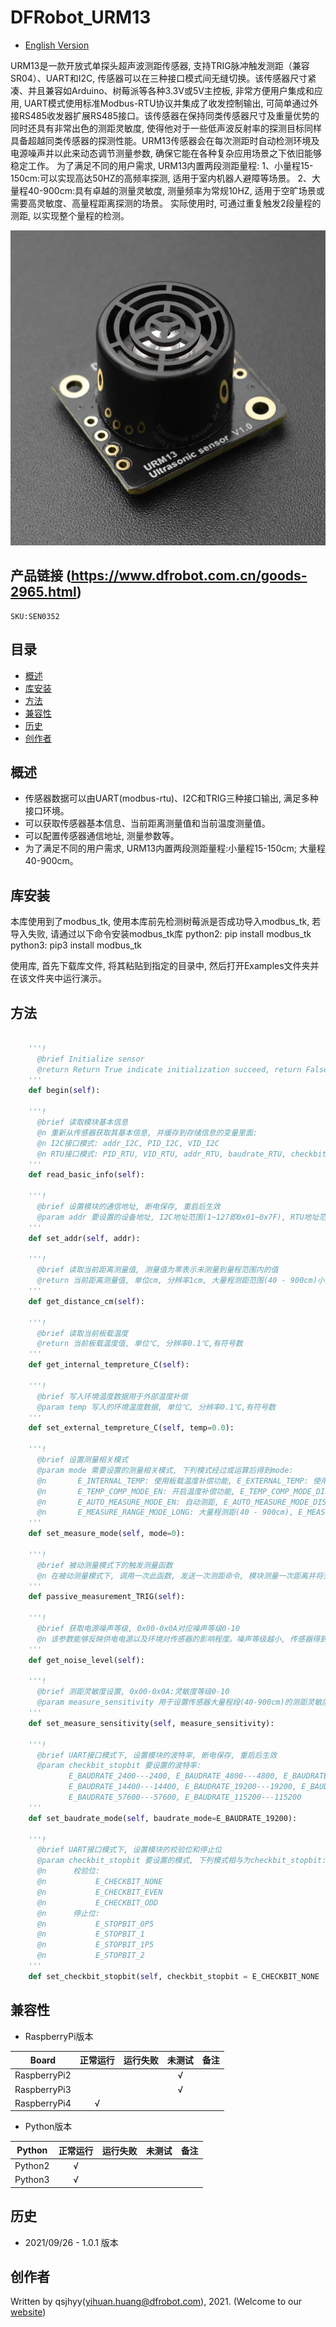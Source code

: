 # DFRobot_URM13
* [English Version](./README.md)

URM13是一款开放式单探头超声波测距传感器, 支持TRIG脉冲触发测距（兼容SR04）、UART和I2C, 传感器可以在三种接口模式间无缝切换。该传感器尺寸紧凑、并且兼容如Arduino、树莓派等各种3.3V或5V主控板, 非常方便用户集成和应用, UART模式使用标准Modbus-RTU协议并集成了收发控制输出, 可简单通过外接RS485收发器扩展RS485接口。该传感器在保持同类传感器尺寸及重量优势的同时还具有非常出色的测距灵敏度, 使得他对于一些低声波反射率的探测目标同样具备超越同类传感器的探测性能。URM13传感器会在每次测距时自动检测环境及电源噪声并以此来动态调节测量参数, 确保它能在各种复杂应用场景之下依旧能够稳定工作。
为了满足不同的用户需求, URM13内置两段测距量程:
1、小量程15-150cm:可以实现高达50HZ的高频率探测, 适用于室内机器人避障等场景。
2、大量程40-900cm:具有卓越的测量灵敏度, 测量频率为常规10HZ, 适用于空旷场景或需要高灵敏度、高量程距离探测的场景。
实际使用时, 可通过重复触发2段量程的测距, 以实现整个量程的检测。

![产品实物图](../../resources/images/URM13.jpg)


## 产品链接 (https://www.dfrobot.com.cn/goods-2965.html)
    SKU:SEN0352


## 目录

* [概述](#概述)
* [库安装](#库安装)
* [方法](#方法)
* [兼容性](#兼容性)
* [历史](#历史)
* [创作者](#创作者)


## 概述

* 传感器数据可以由UART(modbus-rtu)、I2C和TRIG三种接口输出, 满足多种接口环境。<br>
* 可以获取传感器基本信息、当前距离测量值和当前温度测量值。<br>
* 可以配置传感器通信地址, 测量参数等。<br>
* 为了满足不同的用户需求, URM13内置两段测距量程:小量程15-150cm; 大量程40-900cm。<br>


## 库安装

本库使用到了modbus_tk, 使用本库前先检测树莓派是否成功导入modbus_tk, 若导入失败, 请通过以下命令安装modbus_tk库
python2: pip install modbus_tk
python3: pip3 install modbus_tk

使用库, 首先下载库文件, 将其粘贴到指定的目录中, 然后打开Examples文件夹并在该文件夹中运行演示。


## 方法

```python

    '''!
      @brief Initialize sensor
      @return Return True indicate initialization succeed, return False indicate failed
    '''
    def begin(self):

    '''!
      @brief 读取模块基本信息
      @n 重新从传感器获取其基本信息, 并缓存到存储信息的变量里面:
      @n I2C接口模式: addr_I2C, PID_I2C, VID_I2C
      @n RTU接口模式: PID_RTU, VID_RTU, addr_RTU, baudrate_RTU, checkbit_RTU, stopbit_RTU
    '''
    def read_basic_info(self):

    '''!
      @brief 设置模块的通信地址, 断电保存, 重启后生效
      @param addr 要设置的设备地址, I2C地址范围(1~127即0x01~0x7F), RTU地址范围(1~247即0x0001-0x00F7)
    '''
    def set_addr(self, addr):

    '''!
      @brief 读取当前距离测量值, 测量值为零表示未测量到量程范围内的值
      @return 当前距离测量值, 单位cm, 分辨率1cm, 大量程测距范围(40 - 900cm)小量程测距范围(15-150cm)
    '''
    def get_distance_cm(self):

    '''!
      @brief 读取当前板载温度
      @return 当前板载温度值, 单位℃, 分辨率0.1℃,有符号数
    '''
    def get_internal_tempreture_C(self):

    '''!
      @brief 写入环境温度数据用于外部温度补偿
      @param temp 写入的环境温度数据, 单位℃, 分辨率0.1℃,有符号数
    '''
    def set_external_tempreture_C(self, temp=0.0):

    '''!
      @brief 设置测量相关模式
      @param mode 需要设置的测量相关模式, 下列模式经过或运算后得到mode:
      @n       E_INTERNAL_TEMP: 使用板载温度补偿功能, E_EXTERNAL_TEMP: 使用外部温度补偿功能(需用户写入外部温度)
      @n       E_TEMP_COMP_MODE_EN: 开启温度补偿功能, E_TEMP_COMP_MODE_DIS: 关闭温度补偿功能
      @n       E_AUTO_MEASURE_MODE_EN: 自动测距, E_AUTO_MEASURE_MODE_DIS: 被动测距
      @n       E_MEASURE_RANGE_MODE_LONG: 大量程测距(40 - 900cm), E_MEASURE_RANGE_MODE_SHORT: 小量程测距(15-150cm)
    '''
    def set_measure_mode(self, mode=0):

    '''!
      @brief 被动测量模式下的触发测量函数
      @n 在被动测量模式下, 调用一次此函数, 发送一次测距命令, 模块测量一次距离并将测量的距离值存入距离寄存器
    '''
    def passive_measurement_TRIG(self):

    '''!
      @brief 获取电源噪声等级, 0x00-0x0A对应噪声等级0-10
      @n 该参数能够反映供电电源以及环境对传感器的影响程度。噪声等级越小, 传感器得到的距离值将更精准。
    '''
    def get_noise_level(self):

    '''!
      @brief 测距灵敏度设置, 0x00-0x0A:灵敏度等级0-10
      @param measure_sensitivity 用于设置传感器大量程段(40-900cm)的测距灵敏度, 该值越小, 灵敏度越高, 断电保存, 立即生效
    '''
    def set_measure_sensitivity(self, measure_sensitivity):

    '''!
      @brief UART接口模式下, 设置模块的波特率, 断电保存, 重启后生效
      @param checkbit_stopbit 要设置的波特率:
             E_BAUDRATE_2400---2400, E_BAUDRATE_4800---4800, E_BAUDRATE_9600---9600, 
             E_BAUDRATE_14400---14400, E_BAUDRATE_19200---19200, E_BAUDRATE_38400---38400, 
             E_BAUDRATE_57600---57600, E_BAUDRATE_115200---115200
    '''
    def set_baudrate_mode(self, baudrate_mode=E_BAUDRATE_19200):

    '''!
      @brief UART接口模式下, 设置模块的校验位和停止位
      @param checkbit_stopbit 要设置的模式, 下列模式相与为checkbit_stopbit:
      @n      校验位:
      @n           E_CHECKBIT_NONE
      @n           E_CHECKBIT_EVEN
      @n           E_CHECKBIT_ODD
      @n      停止位:
      @n           E_STOPBIT_0P5
      @n           E_STOPBIT_1
      @n           E_STOPBIT_1P5
      @n           E_STOPBIT_2
    '''
    def set_checkbit_stopbit(self, checkbit_stopbit = E_CHECKBIT_NONE | E_STOPBIT_1):

```


## 兼容性

* RaspberryPi版本

| Board        | 正常运行  | 运行失败   | 未测试    | 备注
| ------------ | :-------: | :--------: | :------: | :-----: |
| RaspberryPi2 |           |            |    √     |         |
| RaspberryPi3 |           |            |    √     |         |
| RaspberryPi4 |     √     |            |          |         |

* Python版本

| Python  | 正常运行  | 运行失败   | 未测试    | 备注
| ------- | :-------: | :--------: | :------: | :-----: |
| Python2 |     √     |            |          |         |
| Python3 |     √     |            |          |         |


## 历史

- 2021/09/26 - 1.0.1 版本


## 创作者

Written by qsjhyy(yihuan.huang@dfrobot.com), 2021. (Welcome to our [website](https://www.dfrobot.com/))

